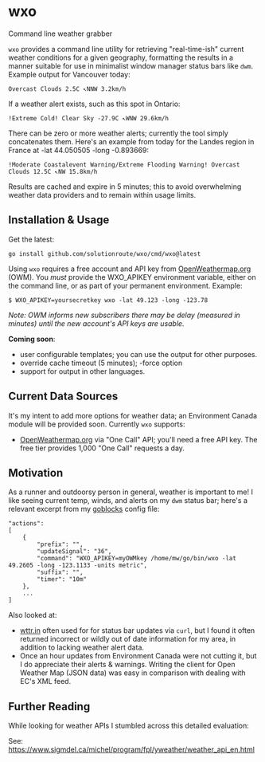 # wxo
Command line weather grabber

`wxo` provides a command line utility for retrieving "real-time-ish" current
weather conditions for a given geography, formatting the results in a manner
suitable for use in minimalist window manager status bars like `dwm`. Example
output for Vancouver today:

    Overcast Clouds 2.5C ↖NNW 3.2km/h

If a weather alert exists, such as this spot in Ontario:

    !Extreme Cold! Clear Sky -27.9C ↖WNW 29.6km/h

There can be zero or more weather alerts; currently the tool simply
concatenates them. Here's an example from today for the Landes region in France
at -lat 44.050505 -long -0.893669:

    !Moderate Coastalevent Warning/Extreme Flooding Warning! Overcast Clouds 12.5C ↖NW 15.8km/h

Results are cached and expire in 5 minutes; this to avoid overwhelming weather
data providers and to remain within usage limits.

## Installation & Usage

Get the latest:

    go install github.com/solutionroute/wxo/cmd/wxo@latest

Using `wxo` requires a free account and API key from
[OpenWeathermap.org](https://openweathermap.org/) (OWM).  You *must* provide the
WXO_APIKEY environment variable, either on the command line, or as part of your
permanent environment. Example:

    $ WXO_APIKEY=yoursecretkey wxo -lat 49.123 -long -123.78

_Note: OWM informs new subscribers there may be delay (measured in minutes)
until the new account's API keys are usable._

**Coming soon**: 

* user configurable templates; you can use the output for other purposes.
* override cache timeout (5 minutes); -force option
* support for output in other languages.

## Current Data Sources 

It's my intent to add more options for weather data; an Environment Canada
module will be provided soon. Currently `wxo` supports:

* [OpenWeathermap.org](https://openweathermap.org/) via "One Call" API; you'll
  need a free API key. The free tier provides 1,000 "One Call" requests a day.

## Motivation

As a runner and outdoorsy person in general, weather is important to me! I like
seeing current temp, winds, and alerts on my `dwm` status bar; here's a relevant
excerpt from my [goblocks](https://github.com/Stargarth/Goblocks) config file:

    "actions":
    [
        {
            "prefix": "",
            "updateSignal": "36",
            "command": "WXO_APIKEY=myOWMkey /home/mw/go/bin/wxo -lat 49.2605 -long -123.1133 -units metric",
            "suffix": "",
            "timer": "10m"
        },
        ...
    ]

Also looked at:

* [wttr.in](https://wttr.in/) often used for for status bar updates via `curl`,
  but I found it often returned incorrect or wildly out of date information for
  my area, in addition to lacking weather alert data.
* Once an hour updates from Environment Canada were not cutting it, but I do
  appreciate their alerts & warnings. Writing the client for Open Weather Map
  (JSON data) was easy in comparison with dealing with EC's XML feed.

## Further Reading

While looking for weather APIs I stumbled across this detailed evaluation:

See: https://www.sigmdel.ca/michel/program/fpl/yweather/weather_api_en.html

